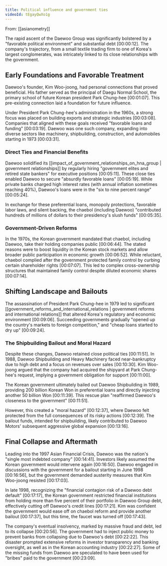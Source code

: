 ```yaml
---
title: Political influence and government ties
videoId: tEgayQwXo1g
---
```


From: [[asianometry]] <br/> 

The rapid ascent of the Daewoo Group was significantly bolstered by a "favorable political environment" and substantial debt <a class="yt-timestamp" data-t="00:00:12">[00:00:12]</a>. The company's trajectory, from a small textile trading firm to one of Korea's largest conglomerates, was intricately linked to its close relationships with the government.

## Early Foundations and Favorable Treatment

Daewoo's founder, Kim Woo-joong, had personal connections that proved beneficial. His father served as the principal of Daegu Normal School, the primary school of future Korean president Park Chung-hee <a class="yt-timestamp" data-t="00:01:07">[00:01:07]</a>. This pre-existing connection laid a foundation for future influence.

Under President Park Chung-hee's administration in the 1960s, a strong focus was placed on building exports and strategic industries <a class="yt-timestamp" data-t="00:03:08">[00:03:08]</a>. Companies that aligned with these goals received "favorable loans and funding" <a class="yt-timestamp" data-t="00:03:19">[00:03:19]</a>. Daewoo was one such company, expanding into diverse sectors like machinery, shipbuilding, construction, and automobiles starting in 1973 <a class="yt-timestamp" data-t="00:03:31">[00:03:31]</a>.

### Direct Ties and Financial Benefits

Daewoo solidified its [[impact_of_government_relationships_on_hna_group | government relationships]] by regularly hiring "government elites and retired state bankers" for executive positions <a class="yt-timestamp" data-t="00:05:11">[00:05:11]</a>. These close ties enabled Daewoo to secure "absurdly favorable loans" <a class="yt-timestamp" data-t="00:05:19">[00:05:19]</a>. While private banks charged high interest rates (with annual inflation sometimes reaching 40%), Daewoo's loans were in the "six to nine percent range" <a class="yt-timestamp" data-t="00:05:24">[00:05:24]</a>.

In exchange for these preferential loans, monopoly protections, favorable labor laws, and silent backing, the chaebol (including Daewoo) "contributed hundreds of millions of dollars to their presidency's slush funds" <a class="yt-timestamp" data-t="00:05:35">[00:05:35]</a>.

### Government-Driven Reforms

In the 1970s, the Korean government mandated that chaebol, including Daewoo, take their holding companies public <a class="yt-timestamp" data-t="00:06:44">[00:06:44]</a>. The stated reasons were to boost liquidity in the Korean stock markets and allow broader public participation in economic growth <a class="yt-timestamp" data-t="00:06:52">[00:06:52]</a>. While reluctant, chaebol complied after the government protected family control by curbing certain shareholder rights <a class="yt-timestamp" data-t="00:07:07">[00:07:07]</a>. This led to complex cross-ownership structures that maintained family control despite diluted economic shares <a class="yt-timestamp" data-t="00:07:14">[00:07:14]</a>.

## Shifting Landscape and Bailouts

The assassination of President Park Chung-hee in 1979 led to significant [[government_reforms_and_international_relations | government reforms and international relations]] that altered Korea's regulatory and economic environment <a class="yt-timestamp" data-t="00:09:06">[00:09:06]</a>. Succeeding governments gradually "opened up the country's markets to foreign competition," and "cheap loans started to dry up" <a class="yt-timestamp" data-t="00:09:24">[00:09:24]</a>.

### The Shipbuilding Bailout and Moral Hazard

Despite these changes, Daewoo retained close political ties <a class="yt-timestamp" data-t="00:11:51">[00:11:51]</a>. In 1988, Daewoo Shipbuilding and Heavy Machinery faced near-bankruptcy due to high debt and a focus on revenues over sales <a class="yt-timestamp" data-t="00:10:30">[00:10:30]</a>. Kim Woo-joong argued that the company had acquired the shipyard at Park Chung-hee's request, implying a government obligation for support <a class="yt-timestamp" data-t="00:11:00">[00:11:00]</a>.

The Korean government ultimately bailed out Daewoo Shipbuilding in 1989, providing 200 billion Korean Won in preferential loans and directly injecting another 50 billion Won <a class="yt-timestamp" data-t="00:11:39">[00:11:39]</a>. This rescue plan "reaffirmed Daewoo's closeness to the government" <a class="yt-timestamp" data-t="00:11:51">[00:11:51]</a>.

However, this created a "moral hazard" <a class="yt-timestamp" data-t="00:12:37">[00:12:37]</a>, where Daewoo felt protected from the full consequences of its risky actions <a class="yt-timestamp" data-t="00:12:39">[00:12:39]</a>. The bailout funds, intended for shipbuilding, likely contributed to Daewoo Motors' subsequent aggressive global expansion <a class="yt-timestamp" data-t="00:13:16">[00:13:16]</a>.

## Final Collapse and Aftermath

Leading into the 1997 Asian Financial Crisis, Daewoo was the nation's "single most indebted company" <a class="yt-timestamp" data-t="00:14:41">[00:14:41]</a>. Investors likely assumed the Korean government would intervene again <a class="yt-timestamp" data-t="00:16:50">[00:16:50]</a>. Daewoo engaged in discussions with the government for a bailout starting in June 1998 <a class="yt-timestamp" data-t="00:16:56">[00:16:56]</a>, but the government demanded austerity measures that Kim Woo-joong resisted <a class="yt-timestamp" data-t="00:17:03">[00:17:03]</a>.

In late 1998, recognizing the "financial contagion risk of a Daewoo debt default" <a class="yt-timestamp" data-t="00:17:17">[00:17:17]</a>, the Korean government restricted financial institutions from holding more than five percent of their portfolio in Daewoo Group debt, effectively cutting off Daewoo's credit lines <a class="yt-timestamp" data-t="00:17:21">[00:17:21]</a>. Kim was confident the government would ease off on chaebol reform and provide another bailout <a class="yt-timestamp" data-t="00:17:37">[00:17:37]</a>, but this time, the faucet was turned off <a class="yt-timestamp" data-t="00:17:43">[00:17:43]</a>.

The company's eventual insolvency, marked by massive fraud and debt, led to its collapse <a class="yt-timestamp" data-t="00:20:56">[00:20:56]</a>. The government had to inject public money to prevent banks from collapsing due to Daewoo's debt <a class="yt-timestamp" data-t="00:22:22">[00:22:22]</a>. This disaster prompted extensive reforms in investor transparency and banking oversight, as well as in the Korean accounting industry <a class="yt-timestamp" data-t="00:22:27">[00:22:27]</a>. Some of the missing funds from Daewoo are speculated to have been used for "bribes" paid to the government <a class="yt-timestamp" data-t="00:23:09">[00:23:09]</a>.
